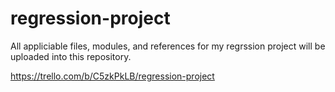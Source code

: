 # regression-project

All appliciable files, modules, and references for my regrssion project will be uploaded into this repository.

https://trello.com/b/C5zkPkLB/regression-project
